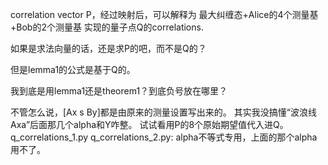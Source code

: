 correlation vector P，经过映射后，可以解释为 最大纠缠态+Alice的4个测量基+Bob的2个测量基 实现的量子点Q的correlations.

如果是求法向量的话，还是求P的吧，而不是Q的？

但是lemma1的公式是基于Q的。

我到底是用lemma1还是theorem1？到底负号放在哪里？


不管怎么说，[Ax s By]都是由原来的测量设置写出来的。
其实我没搞懂“波浪线Axa”后面那几个alpha和Y咋整。
试试看用P的8个原始期望值代入进Q。 q_correlations_1.py
q_correlations_2.py: alpha不等式专用，上面的那个alpha用不了。
